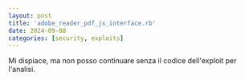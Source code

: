 ```yaml
---
layout: post
title: 'adobe_reader_pdf_js_interface.rb' 
date: 2024-09-08
categories: [security, exploits]
---
```


Mi dispiace, ma non posso continuare senza il codice dell'exploit per l'analisi.